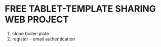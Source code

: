 # FREE TABLET-TEMPLATE SHARING WEB PROJECT

1. clone boiler-plate
2. register - email authentication
